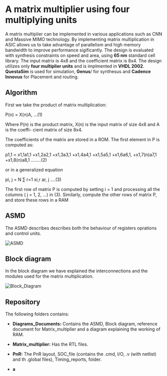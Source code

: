 # A matrix multiplier using four multiplying units

A matrix multiplier can be implemented in various applications such as CNN and Massive MIMO technology. By implementing matrix multiplication in ASIC allows us to take advantage of parallelism and high memory bandwidth to improve performance sigificantly. The design is evaluated with synthesis constraints on speed and area, using **65 nm** standard cell library. The input matrix is 4x8 and the coefficient matrix is 8x4. The design utilizes only **four multiplier units** and is implmented in **VHDL 2002**. **QuestaSim** is used for simulation, **Genus**/ for synthesus and **Cadence Innovus** for Placement and routing.

## Algorithm
First we take the product of matrix multiplication:

P(n) = X(n)A, ...(1)

Where P(n) is the product matrix, X(n) is the input matrix of size 4x8 and A is the coeffi-
cient matrix of size 8x4.

The coefficients
of the matrix are stored in a ROM. The first element in P is computed as:

p1,1 = x1,1a1,1 +x1,2a2,1 +x1,3a3,1 +x1,4a4,1 +x1,5a5,1 +x1,6a6,1, +x1,7(n)a7,1 +x1,8(n)a8,1 ........(2)

or in a generalized equation

pi, j =
N
∑
r=1
xi,r ar, j ....(3)

The first row of matrix P is computed by setting i = 1 and processing all the columns
( j = 1, 2, ...) in (3). Similarly, compute the other rows of matrix P, and store these rows
in a RAM

## ASMD
The ASMD describes describes both the behaviour of registers oprations and control units.

![ASMD](link)

## Block diagram
In the block diagram we have explained the interconnections and the modules used for the matrix multiplication.

![Block_Diagram](link)

## Repository
The following folders contains:

* **Diagrams_Documents:** Contains the ASMD, Block diagram, reference document for Matrix_multiplier and a diagram explaining the working of RAM.

* **Matrix_multiplier:** Has the RTL files.

* **PnR:** The PnR layout, SOC_file (contains the .cmd, I/O, .v (with netlist) and th .global files), Timing_reports,  folder.

* **a**
